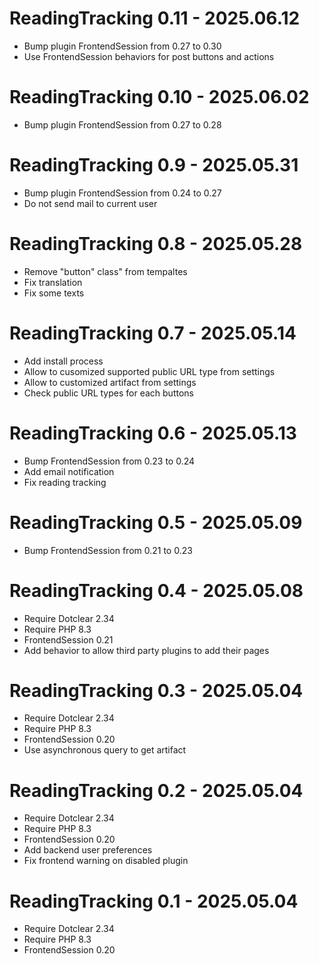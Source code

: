 ReadingTracking 0.11 - 2025.06.12
==========================================================
* Bump plugin FrontendSession from 0.27 to 0.30
* Use FrontendSession behaviors for post buttons and actions

ReadingTracking 0.10 - 2025.06.02
==========================================================
* Bump plugin FrontendSession from 0.27 to 0.28

ReadingTracking 0.9 - 2025.05.31
==========================================================
* Bump plugin FrontendSession from 0.24 to 0.27
* Do not send mail to current user

ReadingTracking 0.8 - 2025.05.28
==========================================================
* Remove "button" class" from tempaltes
* Fix translation
* Fix some texts

ReadingTracking 0.7 - 2025.05.14
==========================================================
* Add install process
* Allow to cusomized supported public URL type from settings
* Allow to customized artifact from settings
* Check public URL types for each buttons

ReadingTracking 0.6 - 2025.05.13
==========================================================
* Bump FrontendSession from 0.23 to 0.24
* Add email notification
* Fix reading tracking

ReadingTracking 0.5 - 2025.05.09
==========================================================
* Bump FrontendSession from 0.21 to 0.23

ReadingTracking 0.4 - 2025.05.08
==========================================================
* Require Dotclear 2.34
* Require PHP 8.3
* FrontendSession 0.21
* Add behavior to allow third party plugins to add their pages

ReadingTracking 0.3 - 2025.05.04
==========================================================
* Require Dotclear 2.34
* Require PHP 8.3
* FrontendSession 0.20
* Use asynchronous query to get artifact

ReadingTracking 0.2 - 2025.05.04
==========================================================
* Require Dotclear 2.34
* Require PHP 8.3
* FrontendSession 0.20
* Add backend user preferences
* Fix frontend warning on disabled plugin

ReadingTracking 0.1 - 2025.05.04
==========================================================
* Require Dotclear 2.34
* Require PHP 8.3
* FrontendSession 0.20
